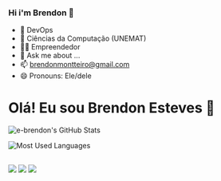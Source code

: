 ### Hi i'm Brendon  👋

- 🐧 DevOps
- 🌱 Ciências da Computação (UNEMAT)
- 🧑‍💼 Empreendedor
- 💬 Ask me about ...
- 📫 brendonmontteiro@gmail.com
- 😄 Pronouns: Ele/dele

# Olá! Eu sou Brendon Esteves 👋

![e-brendon's GitHub Stats](https://github-readme-stats.vercel.app/api?username=e-brendon&show_icons=true&theme=dark&count_private=true)

![Most Used Languages](https://github-readme-stats.vercel.app/api/top-langs/?username=e-brendon&layout=compact&langs_count=10&theme=dark)  
  ##
 
<div> 
  <a href="https://www.instagram.com/brendon_esteves/" target="_blank"><img src="https://img.shields.io/badge/-Instagram-%23E4405F?style=for-the-badge&logo=instagram&logoColor=white" target="_blank"></a>
  <a href = "mailto:brendonmontteiro@gmail.com"><img src="https://img.shields.io/badge/-Gmail-%23333?style=for-the-badge&logo=gmail&logoColor=white" target="_blank"></a>
  <a href="https://www.linkedin.com/in/brendon-henrique-monteiro-esteves/" target="_blank"><img src="https://img.shields.io/badge/-LinkedIn-%230077B5?style=for-the-badge&logo=linkedin&logoColor=white" target="_blank"></a> 
 
</div>
